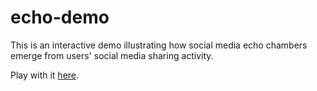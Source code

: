 # echo-demo

This is an interactive demo illustrating how social media echo chambers emerge from users' social media sharing activity.

Play with it [here](http://bl.ocks.org/haoopeng/raw/055662c96ec770be1930574cfe1553f2/).
